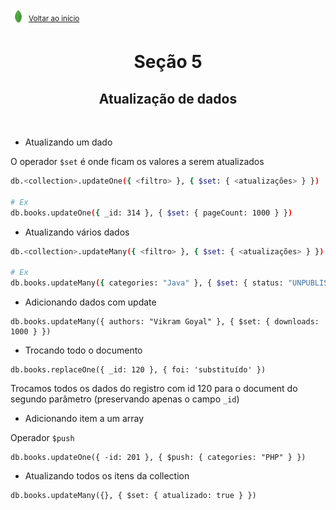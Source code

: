 <div align="left">
  <img src="https://raw.githubusercontent.com/devicons/devicon/master/icons/mongodb/mongodb-original.svg" width=25>
  <sup><a href="https://github.com/joaovictornsv/curso_mongodb">Voltar ao início</a></sup>
</div>

<div align="center">
  <h1>Seção 5</h1>
  <h2>Atualização de dados</h2>
</div>

<br/>

- Atualizando um dado

O operador `$set` é onde ficam os valores a serem atualizados

```bash
db.<collection>.updateOne({ <filtro> }, { $set: { <atualizações> } })

# Ex
db.books.updateOne({ _id: 314 }, { $set: { pageCount: 1000 } })
```


- Atualizando vários dados
```bash
db.<collection>.updateMany({ <filtro> }, { $set: { <atualizações> } })

# Ex
db.books.updateMany({ categories: "Java" }, { $set: { status: "UNPUBLISHED" } })
```

- Adicionando dados com update
```
db.books.updateMany({ authors: "Vikram Goyal" }, { $set: { downloads: 1000 } })
```

- Trocando todo o documento
```
db.books.replaceOne({ _id: 120 }, { foi: 'substituído' })
```
Trocamos todos os dados do registro com id 120 para o document do segundo parâmetro (preservando apenas o campo `_id`)

- Adicionando item a um array

Operador `$push`
```
db.books.updateOne({ -id: 201 }, { $push: { categories: "PHP" } })
```

- Atualizando todos os itens da collection
```
db.books.updateMany({}, { $set: { atualizado: true } })
``` 